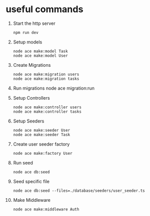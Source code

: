 # useful commands

1. Start the http server

   ```
   npm run dev
   ```

2. Setup models

   ```
   node ace make:model Task
   node ace make:model User
   ```

3. Create Migrations

   ```
   node ace make:migration users
   node ace make:migration tasks
   ```

4. Run migrations
   node ace migration:run

5. Setup Controllers
   ```
   node ace make:controller users
   node ace make:controller tasks
   ```
6. Setup Seeders

   ```
   node ace make:seeder User
   node ace make:seeder Task

   ```

7. Create user seeder factory

   ```
   node ace make:factory User
   ```

8. Run seed

   ```
   node ace db:seed
   ```

9. Seed specific file

   ```
   node ace db:seed --files=./database/seeders/user_seeder.ts
   ```

10. Make Middleware
    ```
    node ace make:middleware Auth
    ```
